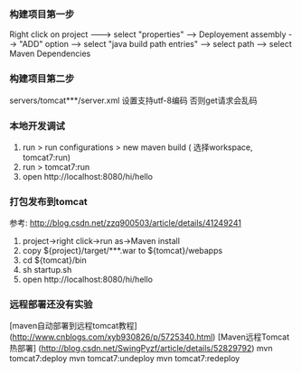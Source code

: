 
### 构建项目第一步

Right click on project ---> select "properties" --> Deployement assembly --> "ADD" option --> select "java build path entries" --> select path  --> select Maven Dependencies


### 构建项目第二步
servers/tomcat***/server.xml 设置支持utf-8编码  否则get请求会乱码
<Connector connectionTimeout="20000" port="8080" protocol="HTTP/1.1" redirectPort="8443" URIEncoding="UTF-8"/>


### 本地开发调试
1. run > run configurations > new maven build ( 选择workspace, tomcat7:run)
2. run > tomcat7:run
3. open  http://localhost:8080/hi/hello

### 打包发布到tomcat
参考: http://blog.csdn.net/zzq900503/article/details/41249241
1. project->right click->run as->Maven install
2. copy ${project}/target/***.war to ${tomcat}/webapps
3. cd ${tomcat}/bin
4. sh startup.sh
5. open  http://localhost:8080/hi/hello

### 远程部署还没有实验
[maven自动部署到远程tomcat教程]
(http://www.cnblogs.com/xyb930826/p/5725340.html)
[Maven远程Tomcat热部署]
(http://blog.csdn.net/SwingPyzf/article/details/52829792)
mvn tomcat7:deploy 
mvn tomcat7:undeploy 
mvn tomcat7:redeploy
